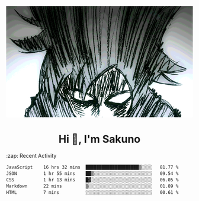 <body>
<h1 align="center"></h1>
<br>
<div align="center">
<img width="auto" height="300" src="Img/mobFreakoutLonger.gif"/>
</div>
</div>
<h1 align="center">Hi 👋, I'm Sakuno</h1>
:zap: Recent Activity

<!--START_SECTION:waka-->

```txt
JavaScript    16 hrs 32 mins  ████████████████████▒░░░░   81.77 %
JSON          1 hr 55 mins    ██▒░░░░░░░░░░░░░░░░░░░░░░   09.54 %
CSS           1 hr 13 mins    █▓░░░░░░░░░░░░░░░░░░░░░░░   06.05 %
Markdown      22 mins         ▒░░░░░░░░░░░░░░░░░░░░░░░░   01.89 %
HTML          7 mins          ░░░░░░░░░░░░░░░░░░░░░░░░░   00.61 %
```

<!--END_SECTION:waka-->
